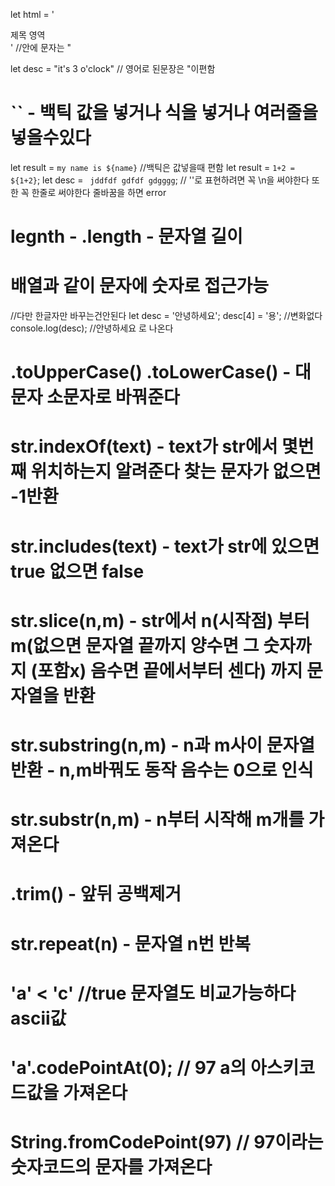 let html = '<div class="box_title">제목 영역</div>' //안에 문자는 "

let desc = "it's 3 o'clock" // 영어로 된문장은 "이편함

# `` - 백틱 값을 넣거나 식을 넣거나 여러줄을 넣을수있다

let result = `my name is ${name}` //백틱은 값넣을때 편함
let result = `1+2 = ${1+2}`;
let desc = ` jddfdf gdfdf gdgggg`; // ''로 표현하려면 꼭 \n을 써야한다 또한 꼭 한줄로 써야한다 줄바꿈을 하면 error

# legnth - .length - 문자열 길이

# 배열과 같이 문자에 숫자로 접근가능

//다만 한글자만 바꾸는건안된다
let desc = '안녕하세요';
desc[4] = '용'; //변화없다
console.log(desc); //안녕하세요 로 나온다

# .toUpperCase() .toLowerCase() - 대문자 소문자로 바꿔준다

# str.indexOf(text) - text가 str에서 몇번째 위치하는지 알려준다 찾는 문자가 없으면 -1반환

# str.includes(text) - text가 str에 있으면 true 없으면 false

# str.slice(n,m) - str에서 n(시작점) 부터 m(없으면 문자열 끝까지 양수면 그 숫자까지 (포함x) 음수면 끝에서부터 센다) 까지 문자열을 반환

# str.substring(n,m) - n과 m사이 문자열 반환 - n,m바꿔도 동작 음수는 0으로 인식

# str.substr(n,m) - n부터 시작해 m개를 가져온다

# .trim() - 앞뒤 공백제거

# str.repeat(n) - 문자열 n번 반복

# 'a' < 'c' //true 문자열도 비교가능하다 ascii값

# 'a'.codePointAt(0); // 97 a의 아스키코드값을 가져온다

# String.fromCodePoint(97) // 97이라는 숫자코드의 문자를 가져온다
